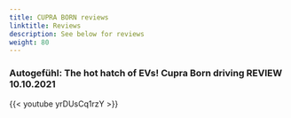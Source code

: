 ```yaml
---
title: CUPRA BORN reviews
linktitle: Reviews
description: See below for reviews
weight: 80
---
```

### Autogefühl: The hot hatch of EVs! Cupra Born driving REVIEW  10.10.2021

{{< youtube yrDUsCq1rzY >}}
